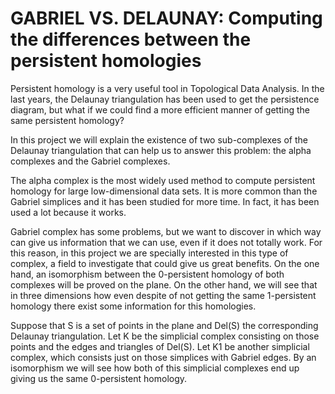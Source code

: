 # GABRIEL VS. DELAUNAY: Computing the differences between the persistent homologies
Persistent homology is a very useful tool in Topological  Data Analysis. In the last years, the Delaunay triangulation has been used to get the persistence diagram, but what if we could find a more efficient manner of getting the same persistent homology?

In this project we will explain the existence of two sub-complexes of the Delaunay triangulation that can help us to answer this problem: the alpha complexes and the Gabriel complexes.

The alpha complex is the most widely used method to compute persistent homology for large low-dimensional data sets. It is more common than the Gabriel simplices and it has been studied for more time. In fact, it has been used a lot because it works.  

Gabriel complex has some problems, but we want to discover in which way can give us information that we can use, even if it does not totally work. For this reason, in this project we are specially interested in this type of complex, a field to investigate that could give us great benefits. 
On the one hand, an isomorphism between the 0-persistent homology of both complexes will be proved on the plane. On the other hand, we will see that in three dimensions how even despite of not getting the same 1-persistent homology  there exist some information for this homologies.

Suppose that S is a set of points in the plane and Del(S) the corresponding Delaunay triangulation. Let K be the simplicial complex consisting on those points and the edges and triangles of Del(S).
Let K1 be another simplicial complex, which consists just on those simplices with Gabriel edges. By an isomorphism we will see how both of this simplicial complexes end up giving us the same 0-persistent homology.

